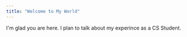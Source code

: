 ```yaml
---
title: "Welcome to My World"
---
```


I'm glad you are here. I plan to talk about my experince as a CS Student.
